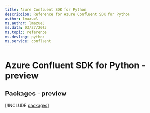 ```yaml
---
title: Azure Confluent SDK for Python
description: Reference for Azure Confluent SDK for Python
author: lmazuel
ms.author: lmazuel
ms.data: 03/27/2023
ms.topic: reference
ms.devlang: python
ms.service: confluent
---
```

# Azure Confluent SDK for Python - preview
## Packages - preview
[!INCLUDE [packages](confluent-index.md)]